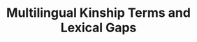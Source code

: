 ---
schema: default
title: Multilingual Kinship Terms and Lexical Gaps
organization: DataScientia Foundation
notes: >-
  This dataset contains a formal concept hierarchy for the kinship domain
  (family relationships), as well as the corresponding lexicalisations and
  lexical gaps for a large number of languages.
resources:
  - name: Kinship terms
    url: 'https://github.com/kbatsuren/KinDiv/blob/main/words'
    format: ''
    license: ''
    last_updated: '' 
    created: ''
    size: ''
    release_date: '' 
    distribution_document: ''
    language: ''
  - name: Kinship lexical gaps
    url: 'https://github.com/kbatsuren/KinDiv/blob/main/gaps'
    format: ''
    format: ''
    license: ''
    last_updated: '' 
    created: ''
    size: ''
    release_date: '' 
    distribution_document: ''
    language: ''
  - name: Kinship lexical concepts
    url: 'https://github.com/kbatsuren/KinDiv/blob/main/concepts'
    format: ''
    format: ''
    license: ''
    last_updated: '' 
    created: ''
    size: ''
    release_date: '' 
    distribution_document: ''
    language: ''
  - name: Kinship concept relations
    url: 'https://github.com/kbatsuren/KinDiv/blob/main/relations'
    format: ''
    format: ''
    license: ''
    last_updated: '' 
    created: ''
    size: ''
    release_date: '' 
    distribution_document: ''
    language: ''
category:
  - Cross-Lingual Datasets
maintainer: Temuulen Khishigsuren
maintainer_email: kh.temulen@gmail.com
tags: ''
provenance: ''
version: '1.0'
dataset_level: Language Level (L1-2)
dataset_access: Open Access
dataset_description: 'http://ukc.disi.unitn.it/index.php/kinship/'
landing_page: 'http://ukc.disi.unitn.it/index.php/kinship/'
---